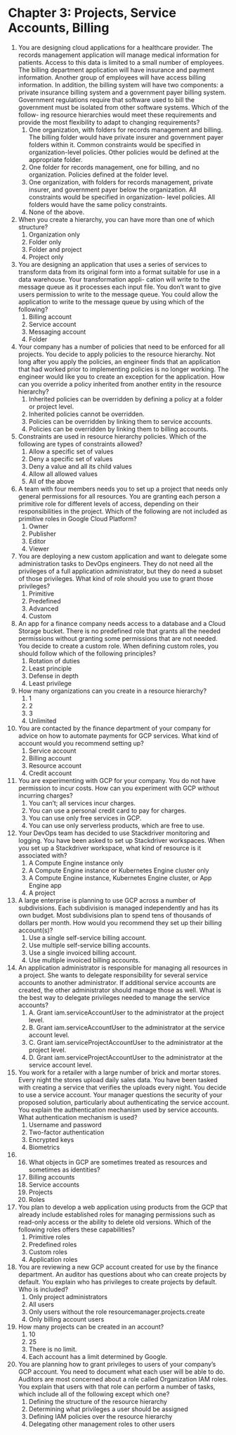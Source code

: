 # Chapter 3: Projects, Service Accounts, Billing


1. You are designing cloud applications for a healthcare provider. The records management application will manage medical information for patients. Access to this data is limited to a small number of employees. The billing department application will have insurance and payment information. Another group of employees will have access billing information. In addition, the billing system will have two components: a private insurance billing system and a government payer billing system. Government regulations require that software used to bill the government must be isolated from other software systems. Which of the follow- ing resource hierarchies would meet these requirements and provide the most flexibility to adapt to changing requirements? 
	1. One organization, with folders for records management and billing. The billing folder would have private insurer and government payer folders within it. Common constraints would be specified in organization-level policies. Other policies would be defined at the appropriate folder. 
	2. One folder for records management, one for billing, and no organization. Policies defined at the folder level. 
	3. One organization, with folders for records management, private insurer, and government payer below the organization. All constraints would be specified in organization- level policies. All folders would have the same policy constraints. 
	4. None of the above. 
2. When you create a hierarchy, you can have more than one of which structure? 
	1. Organization only 
	2. Folder only 
	3. Folder and project 
	4. Project only 
3. You are designing an application that uses a series of services to transform data from its original form into a format suitable for use in a data warehouse. Your transformation appli- cation will write to the message queue as it processes each input file. You don’t want to give users permission to write to the message queue. You could allow the application to write to the message queue by using which of the following? 
	1. Billing account 
	2. Service account 
	3. Messaging account 
	4. Folder 
4. Your company has a number of policies that need to be enforced for all projects. You decide to apply policies to the resource hierarchy. Not long after you apply the policies, an engineer finds that an application that had worked prior to implementing policies is no longer working. The engineer would like you to create an exception for the application. How can you override a policy inherited from another entity in the resource hierarchy? 
	1. Inherited policies can be overridden by defining a policy at a folder or project level. 
	2. Inherited policies cannot be overridden.
	3. Policies can be overridden by linking them to service accounts. 
	4. Policies can be overridden by linking them to billing accounts. 
5. Constraints are used in resource hierarchy policies. Which of the following are types of constraints allowed? 
	1. Allow a specific set of values 
	2. Deny a specific set of values 
	3. Deny a value and all its child values 
	4. Allow all allowed values 
	5. All of the above 
6. A team with four members needs you to set up a project that needs only general permissions for all resources. You are granting each person a primitive role for different levels of access, depending on their responsibilities in the project. Which of the following are not included as primitive roles in Google Cloud Platform? 
	1. Owner 
	2. Publisher
	3. Editor 
	4. Viewer 
7. You are deploying a new custom application and want to delegate some administration tasks to DevOps engineers. They do not need all the privileges of a full application administrator, but they do need a subset of those privileges. What kind of role should you use to grant those privileges? 
	1. Primitive 
	2. Predefined 
	3. Advanced 
	4. Custom
8. An app for a finance company needs access to a database and a Cloud Storage bucket. There is no predefined role that grants all the needed permissions without granting some permissions that are not needed. You decide to create a custom role. When defining custom roles, you should follow which of the following principles? 
	1. Rotation of duties 
	2. Least principle 
	3. Defense in depth 
	4. Least privilege 
9. How many organizations can you create in a resource hierarchy? 
	1. 1 
	2. 2 
	3. 3 
	4. Unlimited 
10. You are contacted by the finance department of your company for advice on how to automate payments for GCP services. What kind of account would you recommend setting up? 
	1. Service account 
	2. Billing account 
	3. Resource account 
	4. Credit account 
11. You are experimenting with GCP for your company. You do not have permission to incur costs. How can you experiment with GCP without incurring charges? 
	1. You can’t; all services incur charges. 
	2. You can use a personal credit card to pay for charges. 
	3. You can use only free services in GCP. 
	4. You can use only serverless products, which are free to use. 
12. Your DevOps team has decided to use Stackdriver monitoring and logging. You have been asked to set up Stackdriver workspaces. When you set up a Stackdriver workspace, what kind of resource is it associated with? 
	1. A Compute Engine instance only 
	2. A Compute Engine instance or Kubernetes Engine cluster only 
	3. A Compute Engine instance, Kubernetes Engine cluster, or App Engine app 
	4. A project
13. A large enterprise is planning to use GCP across a number of subdivisions. Each subdivision is managed independently and has its own budget. Most subdivisions plan to spend tens of thousands of dollars per month. How would you recommend they set up their billing account(s)? 
	1. Use a single self-service billing account. 
	2. Use multiple self-service billing accounts. 
	3. Use a single invoiced billing account. 
	4. Use multiple invoiced billing accounts. 
14. An application administrator is responsible for managing all resources in a project. She wants to delegate responsibility for several service accounts to another administrator. If additional service accounts are created, the other administrator should manage those as well. What is the best way to delegate privileges needed to manage the service accounts? 
	1. A. Grant iam.serviceAccountUser to the administrator at the project level. 
	2. B. Grant iam.serviceAccountUser to the administrator at the service account level.
	3. C. Grant iam.serviceProjectAccountUser to the administrator at the project level. 
	4. D. Grant iam.serviceProjectAccountUser to the administrator at the service account level. 
15. You work for a retailer with a large number of brick and mortar stores. Every night the stores upload daily sales data. You have been tasked with creating a service that verifies the uploads every night. You decide to use a service account. Your manager questions the security of your proposed solution, particularly about authenticating the service account. You explain the authentication mechanism used by service accounts. What authentication mechanism is used? 
	1. Username and password 
	2. Two-factor authentication 
	3. Encrypted keys 
	4. Biometrics 
16. 16. What objects in GCP are sometimes treated as resources and sometimes as identities? 
	1. Billing accounts 
	2. Service accounts 
	3. Projects 
	4. Roles 
17. You plan to develop a web application using products from the GCP that already include established roles for managing permissions such as read-only access or the ability to delete old versions. Which of the following roles offers these capabilities? 
	1. Primitive roles 
	2. Predefined roles
	3. Custom roles 
	4. Application roles 
18. You are reviewing a new GCP account created for use by the finance department. An auditor has questions about who can create projects by default. You explain who has privileges to create projects by default. Who is included? 
	1. Only project administrators 
	2. All users
	3. Only users without the role resourcemanager.projects.create 
	4. Only billing account users 
19. How many projects can be created in an account? 
	1. 10 
	2. 25 
	3. There is no limit. 
	4. Each account has a limit determined by Google. 
20. You are planning how to grant privileges to users of your company’s GCP account. You need to document what each user will be able to do. Auditors are most concerned about a role called Organization IAM roles. You explain that users with that role can perform a number of tasks, which include all of the following except which one? 
	1. Defining the structure of the resource hierarchy 
	2. Determining what privileges a user should be assigned
	3. Defining IAM policies over the resource hierarchy 
	4. Delegating other management roles to other users 